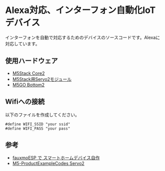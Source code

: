 # Alexa対応、インターフォン自動化IoTデバイス

インターフォンを自動で対応するためのデバイスのソースコードです。Alexaに対応しています。

## 使用ハードウェア

- [M5Stack Core2](https://www.switch-science.com/catalog/6530/)
- [M5Stack用Servo2モジュール](https://www.switch-science.com/catalog/6737/)
- [M5GO Bottom2](https://www.switch-science.com/catalog/6785/)

## Wifiへの接続

以下のファイルを作成してください。

```lib\wifi_setting\wifi_setting.h:c
#define WIFI_SSID "your ssid"
#define WIFI_PASS "your pass"
```

## 参考

- [fauxmoESP で スマートホームデバイス自作](https://homemadegarbage.com/espalexa04)
- [M5-ProductExampleCodes Servo2](https://github.com/m5stack/M5-ProductExampleCodes/tree/master/Module/SERVO2)
